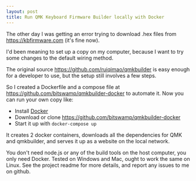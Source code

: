 ```yaml
---
layout: post
title: Run QMK Keyboard Firmware Builder locally with Docker
---
```


The other day I was getting an error trying to download .hex files from https://kbfirmware.com (it's fine now).

I'd been meaning to set up a copy on my computer, because I want to try some changes to the default wiring method.

The original source https://github.com/ruiqimao/qmkbuilder is easy enough for a developer to use, but the setup still involves a few steps.

So I created a Dockerfile and a compose file at https://github.com/bitswamp/qmkbuilder-docker to automate it. Now you can run your own copy like:

* Install [Docker](https://www.docker.com/get-started)
* Download or clone https://github.com/bitswamp/qmkbuilder-docker
* Start it up with `docker-compose up`

It creates 2 docker containers, downloads all the dependencies for QMK and qmkbuilder, and serves it up as a website on the local network. 

You don't need node.js or any of the build tools on the host computer, you only need Docker. Tested on Windows and Mac, ought to work the same on Linux. See the project readme for more details, and report any issues to me on github.
